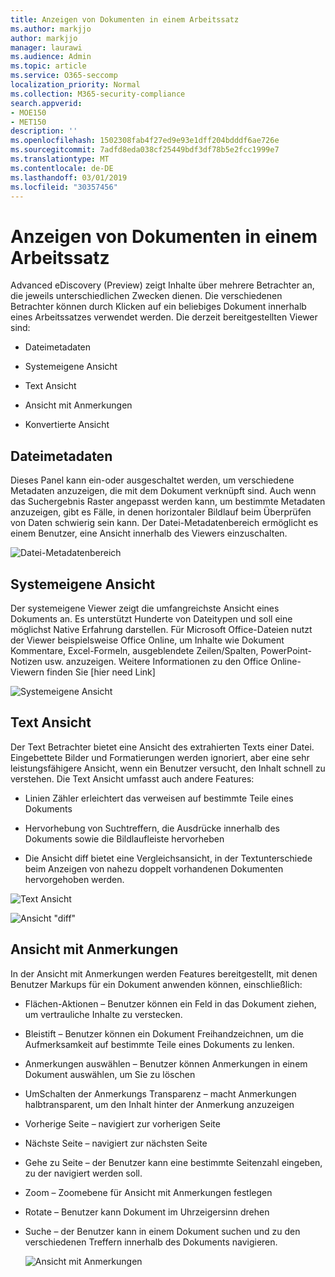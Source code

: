 ```yaml
---
title: Anzeigen von Dokumenten in einem Arbeitssatz
ms.author: markjjo
author: markjjo
manager: laurawi
ms.audience: Admin
ms.topic: article
ms.service: O365-seccomp
localization_priority: Normal
ms.collection: M365-security-compliance
search.appverid:
- MOE150
- MET150
description: ''
ms.openlocfilehash: 1502308fab4f27ed9e93e1dff204bdddf6ae726e
ms.sourcegitcommit: 7adfd8eda038cf25449bdf3df78b5e2fcc1999e7
ms.translationtype: MT
ms.contentlocale: de-DE
ms.lasthandoff: 03/01/2019
ms.locfileid: "30357456"
---
```

# <a name="view-documents-in-a-working-set"></a>Anzeigen von Dokumenten in einem Arbeitssatz

Advanced eDiscovery (Preview) zeigt Inhalte über mehrere Betrachter an, die jeweils unterschiedlichen Zwecken dienen. Die verschiedenen Betrachter können durch Klicken auf ein beliebiges Dokument innerhalb eines Arbeitssatzes verwendet werden. Die derzeit bereitgestellten Viewer sind:

- Dateimetadaten  

- Systemeigene Ansicht
- Text Ansicht
- Ansicht mit Anmerkungen
- Konvertierte Ansicht

## <a name="file-metadata"></a>Dateimetadaten  


Dieses Panel kann ein-oder ausgeschaltet werden, um verschiedene Metadaten anzuzeigen, die mit dem Dokument verknüpft sind. Auch wenn das Suchergebnis Raster angepasst werden kann, um bestimmte Metadaten anzuzeigen, gibt es Fälle, in denen horizontaler Bildlauf beim Überprüfen von Daten schwierig sein kann. Der Datei-Metadatenbereich ermöglicht es einem Benutzer, eine Ansicht innerhalb des Viewers einzuschalten.

![Datei-Metadatenbereich
](../media/Reviewimage2.png)

## <a name="native-view"></a>Systemeigene Ansicht

Der systemeigene Viewer zeigt die umfangreichste Ansicht eines Dokuments an. Es unterstützt Hunderte von Dateitypen und soll eine möglichst Native Erfahrung darstellen. Für Microsoft Office-Dateien nutzt der Viewer beispielsweise Office Online, um Inhalte wie Dokument Kommentare, Excel-Formeln, ausgeblendete Zeilen/Spalten, PowerPoint-Notizen usw. anzuzeigen. Weitere Informationen zu den Office Online-Viewern finden Sie \[hier need Link\]

![Systemeigene Ansicht
](../media/Reviewimage3.png)

## <a name="text-view"></a>Text Ansicht

Der Text Betrachter bietet eine Ansicht des extrahierten Texts einer Datei. Eingebettete Bilder und Formatierungen werden ignoriert, aber eine sehr leistungsfähigere Ansicht, wenn ein Benutzer versucht, den Inhalt schnell zu verstehen. Die Text Ansicht umfasst auch andere Features:

  - Linien Zähler erleichtert das verweisen auf bestimmte Teile eines Dokuments

  - Hervorhebung von Suchtreffern, die Ausdrücke innerhalb des Dokuments sowie die Bildlaufleiste hervorheben

  - Die Ansicht diff bietet eine Vergleichsansicht, in der Textunterschiede beim Anzeigen von nahezu doppelt vorhandenen Dokumenten hervorgehoben werden.

![Text Ansicht
](../media/Reviewimage4.png)

![Ansicht "diff"
](../media/Reviewimage5.png)

## <a name="annotate-view"></a>Ansicht mit Anmerkungen

In der Ansicht mit Anmerkungen werden Features bereitgestellt, mit denen Benutzer Markups für ein Dokument anwenden können, einschließlich:

  - Flächen-Aktionen – Benutzer können ein Feld in das Dokument ziehen, um vertrauliche Inhalte zu verstecken.

  - Bleistift – Benutzer können ein Dokument Freihandzeichnen, um die Aufmerksamkeit auf bestimmte Teile eines Dokuments zu lenken.

  - Anmerkungen auswählen – Benutzer können Anmerkungen in einem Dokument auswählen, um Sie zu löschen

  - UmSchalten der Anmerkungs Transparenz – macht Anmerkungen halbtransparent, um den Inhalt hinter der Anmerkung anzuzeigen

  - Vorherige Seite – navigiert zur vorherigen Seite

  - Nächste Seite – navigiert zur nächsten Seite

  - Gehe zu Seite – der Benutzer kann eine bestimmte Seitenzahl eingeben, zu der navigiert werden soll.

  - Zoom – Zoomebene für Ansicht mit Anmerkungen festlegen

  - Rotate – Benutzer kann Dokument im Uhrzeigersinn drehen

  - Suche – der Benutzer kann in einem Dokument suchen und zu den verschiedenen Treffern innerhalb des Dokuments navigieren.
    
    ![Ansicht mit Anmerkungen
    ](../media/Reviewimage1.png)
